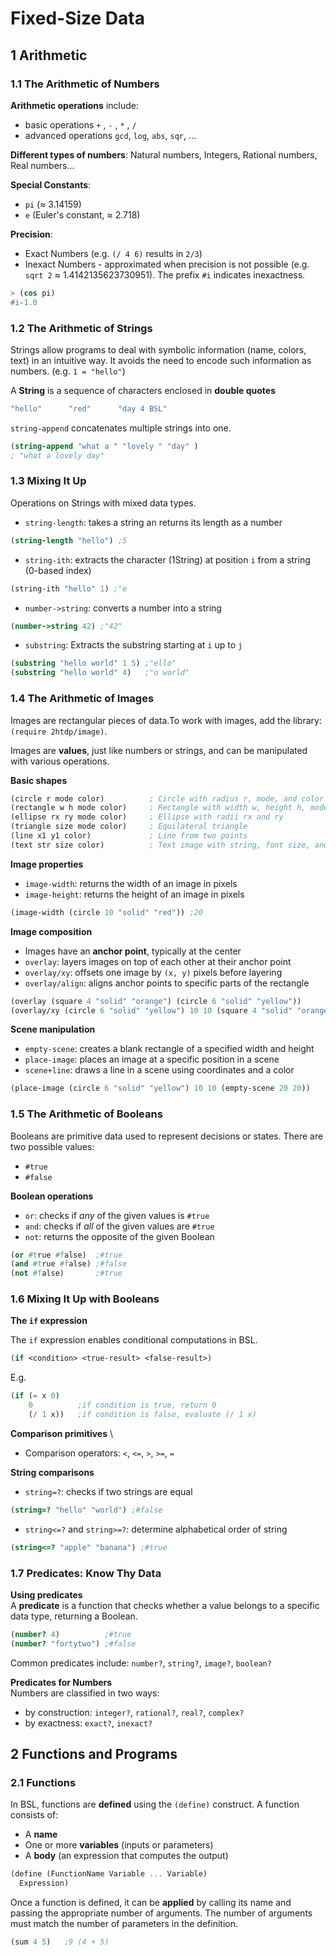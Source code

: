 # Fixed-Size Data

## 1 Arithmetic

### 1.1 The Arithmetic of Numbers

**Arithmetic operations** include:

- basic operations `+` , `-` , `*` , `/`
- advanced operations `gcd`, `log`, `abs`, `sqr`, ...

**Different types of numbers**: Natural numbers, Integers, Rational numbers, Real numbers...

**Special Constants**:

- `pi` (≈ 3.14159)
- `e` (Euler's constant, ≈ 2.718)

**Precision**:

- Exact Numbers (e.g. `(/ 4 6)` results in `2/3`)
- Inexact Numbers - approximated when precision is not possible (e.g. `sqrt 2` ≈ 1.4142135623730951).
  The prefix `#i` indicates inexactness.

```scheme
> (cos pi)
#i-1.0
```

### 1.2 The Arithmetic of Strings

Strings allow programs to deal with symbolic information (name, colors, text) in an intuitive way. It avoids the need to encode such information as numbers. (e.g. `1 = "hello"`)

A **String** is a sequence of characters enclosed in **double quotes**

```scheme
"hello"      "red"      "day 4 BSL"
```

`string-append` concatenates multiple strings into one.

```scheme
(string-append "what a " "lovely " "day" )
; "what a lovely day"
```

### 1.3 Mixing It Up

Operations on Strings with mixed data types.

- `string-length`: takes a string an returns its length as a number

```scheme
(string-length "hello") ;5
```

- `string-ith`: extracts the character (1String) at position `i` from a string (0-based index)

```scheme
(string-ith "hello" 1) ;"e
```

- `number->string`: converts a number into a string

```scheme
(number->string 42) ;"42"
```

- `substring`: Extracts the substring starting at `i` up to `j`

```scheme
(substring "hello world" 1 5) ;"ello"
(substring "hello world" 4)   ;"o world"
```

### 1.4 The Arithmetic of Images

Images are rectangular pieces of data.To work with images, add the library: `(require 2htdp/image)`.

Images are **values**, just like numbers or strings, and can be manipulated with various operations.

**Basic shapes**

```scheme
(circle r mode color)          ; Circle with radius r, mode, and color
(rectangle w h mode color)     ; Rectangle with width w, height h, mode, and color
(ellipse rx ry mode color)     ; Ellipse with radii rx and ry
(triangle size mode color)     ; Equilateral triangle
(line x1 y1 color)             ; Line from two points
(text str size color)          ; Text image with string, font size, and color
```

**Image properties**

- `image-width`: returns the width of an image in pixels
- `image-height`: returns the height of an image in pixels

```scheme
(image-width (circle 10 "solid" "red")) ;20
```

**Image composition**

- Images have an **anchor point**, typically at the center
- `overlay`: layers images on top of each other at their anchor point
- `overlay/xy`: offsets one image by `(x, y)` pixels before layering
- `overlay/align`: aligns anchor points to specific parts of the rectangle

```scheme
(overlay (square 4 "solid" "orange") (circle 6 "solid" "yellow"))
(overlay/xy (circle 6 "solid" "yellow") 10 10 (square 4 "solid" "orange"))
```

**Scene manipulation**

- `empty-scene`: creates a blank rectangle of a specified width and height
- `place-image`: places an image at a specific position in a scene
- `scene+line`: draws a line in a scene using coordinates and a color

```scheme
(place-image (circle 6 "solid" "yellow") 10 10 (empty-scene 20 20))
```

### 1.5 The Arithmetic of Booleans

Booleans are primitive data used to represent decisions or states. There are two possible values:

- `#true`
- `#false`

**Boolean operations**

- `or`: checks if _any_ of the given values is `#true`
- `and`: checks if _all_ of the given values are `#true`
- `not`: returns the opposite of the given Boolean

```scheme
(or #true #false)  ;#true
(and #true #false) ;#false
(not #false)       ;#true
```

### 1.6 Mixing It Up with Booleans

**The `if` expression**

The `if` expression enables conditional computations in BSL.

```scheme
(if <condition> <true-result> <false-result>)
```

E.g.

```scheme
(if (= x 0)
    0          ;if condition is true, return 0
    (/ 1 x))   ;if condition is false, evaluate (/ 1 x)
```

**Comparison primitives** \

- Comparison operators: `<`, `<=`, `>`, `>=`, `=`

**String comparisons**

- `string=?`: checks if two strings are equal

```scheme
(string=? "hello" "world") ;#false
```

- `string<=?` and `string>=?`: determine alphabetical order of string

```scheme
(string<=? "apple" "banana") ;#true
```

### 1.7 Predicates: Know Thy Data

**Using predicates**\
A **predicate** is a function that checks whether a value belongs to a specific data type, returning a Boolean.

```scheme
(number? 4)          ;#true
(number? "fortytwo") ;#false
```

Common predicates include: `number?`, `string?`, `image?`, `boolean?`

**Predicates for Numbers**\
Numbers are classified in two ways:

- by construction: `integer?`, `rational?`, `real?`, `complex?`
- by exactness: `exact?`, `inexact?`

## 2 Functions and Programs

### 2.1 Functions

In BSL, functions are **defined** using the `(define)` construct. A function consists of:

- A **name**
- One or more **variables** (inputs or parameters)
- A **body** (an expression that computes the output)

```scheme
(define (FunctionName Variable ... Variable)
  Expression)
```

Once a function is defined, it can be **applied** by calling its name and passing the appropriate number of arguments. The number of arguments must match the number of parameters in the definition.

```scheme
(sum 4 5)   ;9 (4 + 5)
```
